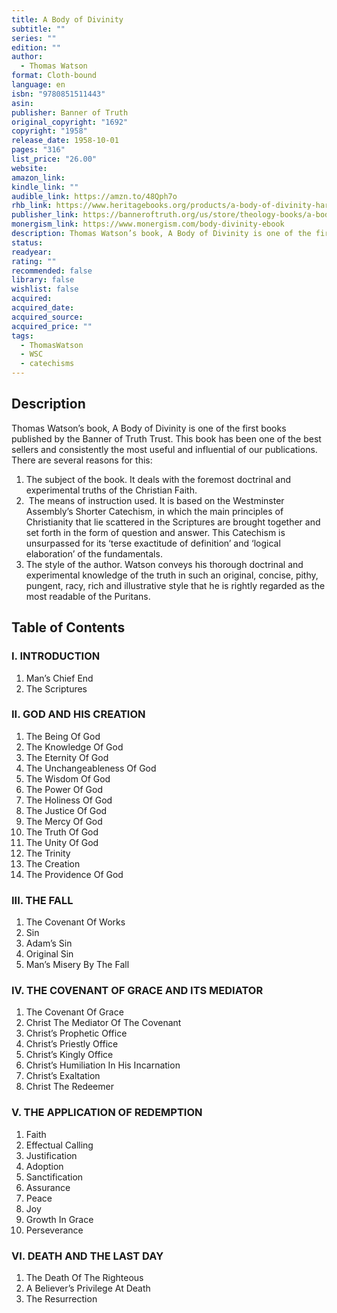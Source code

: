 ```yaml
---
title: A Body of Divinity
subtitle: ""
series: ""
edition: ""
author:
  - Thomas Watson
format: Cloth-bound
language: en
isbn: "9780851511443"
asin: 
publisher: Banner of Truth
original_copyright: "1692"
copyright: "1958"
release_date: 1958-10-01
pages: "316"
list_price: "26.00"
website: 
amazon_link: 
kindle_link: ""
audible_link: https://amzn.to/48Qph7o
rhb_link: https://www.heritagebooks.org/products/a-body-of-divinity-hardcover-watson.html
publisher_link: https://banneroftruth.org/us/store/theology-books/a-body-of-divinity/
monergism_link: https://www.monergism.com/body-divinity-ebook
description: Thomas Watson’s book, A Body of Divinity is one of the first books published by the Banner of Truth Trust. This book has been one of the best sellers and consistently the most useful and influential of our publications.
status: 
readyear: 
rating: ""
recommended: false
library: false
wishlist: false
acquired: 
acquired_date: 
acquired_source: 
acquired_price: ""
tags:
  - ThomasWatson
  - WSC
  - catechisms
---
```

## Description

Thomas Watson’s book, A Body of Divinity is one of the first books published by the Banner of Truth Trust. This book has been one of the best sellers and consistently the most useful and influential of our publications. There are several reasons for this:

1. The subject of the book. It deals with the foremost doctrinal and experimental truths of the Christian Faith.
2.  The means of instruction used. It is based on the Westminster Assembly’s Shorter Catechism, in which the main principles of Christianity that lie scattered in the Scriptures are brought together and set forth in the form of question and answer. This Catechism is unsurpassed for its ‘terse exactitude of definition’ and ‘logical elaboration’ of the fundamentals.
3. The style of the author. Watson conveys his thorough doctrinal and experimental knowledge of the truth in such an original, concise, pithy, pungent, racy, rich and illustrative style that he is rightly regarded as the most readable of the Puritans.

## Table of Contents

### I. INTRODUCTION

1. Man’s Chief End
2. The Scriptures

### II. GOD AND HIS CREATION

1. The Being Of God
2. The Knowledge Of God
3. The Eternity Of God
4. The Unchangeableness Of God
5. The Wisdom Of God
6. The Power Of God
7. The Holiness Of God
8. The Justice Of God
9. The Mercy Of God
10. The Truth Of God
11. The Unity Of God
12. The Trinity
13. The Creation
14. The Providence Of God

### III. THE FALL

1. The Covenant Of Works
2. Sin
3. Adam’s Sin
4. Original Sin
5. Man’s Misery By The Fall

### IV. THE COVENANT OF GRACE AND ITS MEDIATOR

1. The Covenant Of Grace
2. Christ The Mediator Of The Covenant
3. Christ’s Prophetic Office
4. Christ’s Priestly Office
5. Christ’s Kingly Office
6. Christ’s Humiliation In His Incarnation
7. Christ’s Exaltation
8. Christ The Redeemer

### V. THE APPLICATION OF REDEMPTION

1. Faith
2. Effectual Calling
3. Justification
4. Adoption
5. Sanctification
6. Assurance
7. Peace
8. Joy
9. Growth In Grace
10. Perseverance

### VI. DEATH AND THE LAST DAY

1. The Death Of The Righteous
2. A Believer’s Privilege At Death
3. The Resurrection